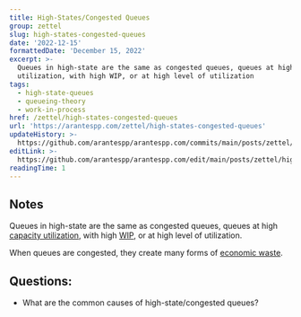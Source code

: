 ```yaml
---
title: High-States/Congested Queues
group: zettel
slug: high-states-congested-queues
date: '2022-12-15'
formattedDate: 'December 15, 2022'
excerpt: >-
  Queues in high-state are the same as congested queues, queues at high capacity
  utilization, with high WIP, or at high level of utilization
tags:
  - high-state-queues
  - queueing-theory
  - work-in-process
href: /zettel/high-states-congested-queues
url: 'https://arantespp.com/zettel/high-states-congested-queues'
updateHistory: >-
  https://github.com/arantespp/arantespp.com/commits/main/posts/zettel/high-states-congested-queues.md
editLink: >-
  https://github.com/arantespp/arantespp.com/edit/main/posts/zettel/high-states-congested-queues.md
readingTime: 1
---
```


## Notes

Queues in high-state are the same as congested queues, queues at high [capacity utilization](/zettel/queue-capacity-utilization), with high [WIP](/zettel/work-in-process-wip), or at high level of utilization.

When queues are congested, they create many forms of [economic waste](/zettel/economic-waste-that-queues-create).

## Questions:

- What are the common causes of high-state/congested queues?
